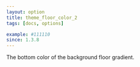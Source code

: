 ```yaml
---
layout: option
title: theme_floor_color_2
tags: [docs, options]

example: #111110
since: 1.3.8
---
```


The bottom color of the background floor gradient.
